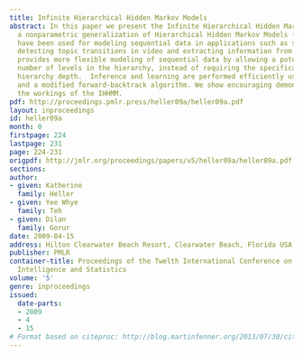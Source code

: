 ```yaml
---
title: Infinite Hierarchical Hidden Markov Models
abstract: In this paper we present the Infinite Hierarchical Hidden Markov Model (IHHMM),
  a nonparametric generalization of Hierarchical Hidden Markov Models (HHMMs). HHMMs
  have been used for modeling sequential data in applications such as speech recognition,
  detecting topic transitions in video and extracting information from text. The IHHMM
  provides more flexible modeling of sequential data by allowing a potentially unbounded
  number of levels in the hierarchy, instead of requiring the specification of a fixed
  hierarchy depth.  Inference and learning are performed efficiently using Gibbs sampling
  and a modified forward-backtrack algorithm. We show encouraging demonstrations of
  the workings of the IHHMM.
pdf: http://proceedings.pmlr.press/heller09a/heller09a.pdf
layout: inproceedings
id: heller09a
month: 0
firstpage: 224
lastpage: 231
page: 224-231
origpdf: http://jmlr.org/proceedings/papers/v5/heller09a/heller09a.pdf
sections: 
author:
- given: Katherine
  family: Heller
- given: Yee Whye
  family: Teh
- given: Dilan
  family: Gorur
date: 2009-04-15
address: Hilton Clearwater Beach Resort, Clearwater Beach, Florida USA
publisher: PMLR
container-title: Proceedings of the Twelth International Conference on Artificial
  Intelligence and Statistics
volume: '5'
genre: inproceedings
issued:
  date-parts:
  - 2009
  - 4
  - 15
# Format based on citeproc: http://blog.martinfenner.org/2013/07/30/citeproc-yaml-for-bibliographies/
---
```

